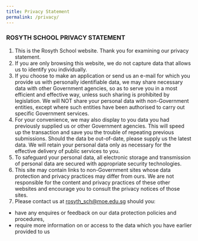 ```yaml
---
title: Privacy Statement
permalink: /privacy/
---
```

### **ROSYTH SCHOOL PRIVACY STATEMENT**

1. This is the Rosyth School website. Thank you for examining our privacy statement.
2. If you are only browsing this website, we do not capture data that allows us to
identify you individually.
3. If you choose to make an application or send us an e-mail for which you provide
us with personally identifiable data, we may share necessary data with other
Government agencies, so as to serve you in a most efficient and effective way,
unless such sharing is prohibited by legislation. We will NOT share your personal
data with non-Government entities, except where such entities have been
authorised to carry out specific Government services.
4. For your convenience, we may also display to you data you had previously supplied
us or other Government agencies. This will speed up the transaction and save you
the trouble of repeating previous submissions. Should the data be out-of-date,
please supply us the latest data. We will retain your personal data only as
necessary for the effective delivery of public services to you.
5. To safeguard your personal data, all electronic storage and transmission of
personal data are secured with appropriate security technologies.
6. This site may contain links to non-Government sites whose data protection and
privacy practices may differ from ours. We are not responsible for the content and
privacy practices of these other websites and encourage you to consult the privacy
notices of those sites.
7. Please contact us at [rosyth_sch@moe.edu.sg](rosyth_sch@moe.edu.sg) should you:
* have any enquires or feedback on our data protection policies and procedures,
* require more information on or access to the data which you have earlier
provided to us
